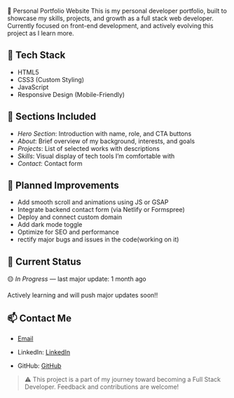 💼 Personal Portfolio Website
This is my personal developer portfolio, built to showcase my skills, projects, and growth as a full stack web developer.  
Currently focused on front-end development, and actively evolving this project as I learn more.
## 🧰 Tech Stack
- HTML5
- CSS3 (Custom Styling)
- JavaScript 
- Responsive Design (Mobile-Friendly)

## 📂 Sections Included
- *Hero Section*: Introduction with name, role, and CTA buttons
- *About*: Brief overview of my background, interests, and goals
- *Projects*: List of selected works with descriptions
- *Skills*: Visual display of tech tools I’m comfortable with
- *Contact*: Contact form 

## 📌 Planned Improvements
- Add smooth scroll and animations using JS or GSAP
- Integrate backend contact form (via Netlify or Formspree)
- Deploy and connect custom domain
- Add dark mode toggle
- Optimize for SEO and performance
- rectify major bugs and issues in the code(working on it)

## 🚧 Current Status
🟡 *In Progress* — last major update: 1 month ago  

Actively learning and will push major updates soon!!

## 📫 Contact Me
- [Email](mailto:charitha57807@gmail.com)

- LinkedIn: [LinkedIn](https://www.linkedin.com/in/charitha-c-4661b7329)

- GitHub: [GitHub](https://github.com/cha861)

> ⚠ This project is a part of my journey toward becoming a Full Stack Developer. Feedback and contributions are welcome!
